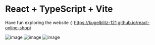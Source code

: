 # React + TypeScript + Vite

Have fun exploring the website :) https://kugelblitz-121.github.io/react-online-shop/

![image](https://github.com/KugelblitZ-121/react-online-shop/assets/82136584/6cdc811d-d202-4724-8172-d41fca6b5c5b)
![image](https://github.com/KugelblitZ-121/react-online-shop/assets/82136584/4745bf7e-7f03-47ed-9706-854039e25ec9)
![image](https://github.com/KugelblitZ-121/react-online-shop/assets/82136584/c6e4be9c-c5e1-4156-a026-428a43f4ae10)


